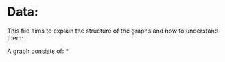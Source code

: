 # Data:

This file aims to explain the structure of the graphs and how to understand them: 

A graph consists of: 
* 